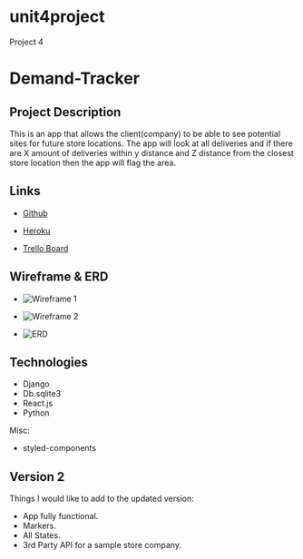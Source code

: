 # unit4project

Project 4

# Demand-Tracker

## Project Description

This is an app that allows the client(company) to be able to see potential sites for future store locations. The app will look at all deliveries and if there are X amount of deliveries within y distance and Z distance from the closest store location then the app will flag the area.

## Links

- [Github](https://github.com/josephbkim/unit4project)

- [Heroku]()

- [Trello Board](https://trello.com/b/PLLRdtMe/unit-4-project)

## Wireframe & ERD

- ![Wireframe 1](https://i.imgur.com/SSNLQTVs.png)
- ![Wireframe 2](https://i.imgur.com/ovSJ4lTs.png)

- ![ERD](https://i.imgur.com/McaU697s.png)

## Technologies

- Django
- Db.sqlite3
- React.js
- Python

Misc:

- styled-components

## Version 2

Things I would like to add to the updated version:

- App fully functional.
- Markers.
- All States.
- 3rd Party API for a sample store company.
